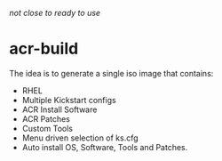 _not close to ready to use_  

# acr-build  

The idea is to generate a single iso image that contains:

 * RHEL
 * Multiple Kickstart configs
 * ACR Install Software 
 * ACR Patches
 * Custom Tools
 * Menu driven selection of ks.cfg
 * Auto install OS, Software, Tools and Patches.
 
